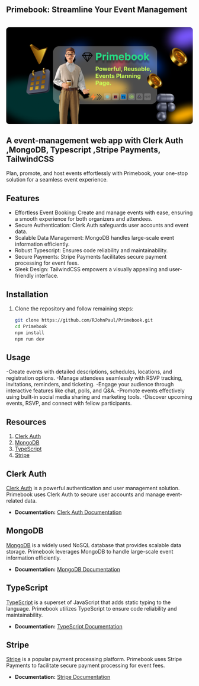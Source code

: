 ## Primebook: Streamline Your Event Management
<div align="center">
  <br>
      <img src="https://github.com/RJohnPaul/Primebook/blob/32d007df82089df8271cd20568e4666f05dafa17/Banner_Prime.png" alt="Project Banner">
  <br />
</div>


## A event-management web app with Clerk Auth ,MongoDB, Typescript ,Stripe Payments, TailwindCSS


Plan, promote, and host events effortlessly with Primebook, your one-stop solution for a seamless event experience.

## Features
- Effortless Event Booking: Create and manage events with ease, ensuring a smooth experience for both organizers and attendees.
- Secure Authentication: Clerk Auth safeguards user accounts and event data.
- Scalable Data Management: MongoDB handles large-scale event information efficiently.
- Robust Typescript: Ensures code reliability and maintainability.
- Secure Payments: Stripe Payments facilitates secure payment processing for event fees.
- Sleek Design: TailwindCSS empowers a visually appealing and user-friendly interface.

## Installation

1. Clone the repository and follow remaining steps:

   ```bash
   git clone https://github.com/RJohnPaul/Primebook.git
   cd Primebook
   npm install
   npm run dev
## Usage
-Create events with detailed descriptions, schedules, locations, and registration options.
-Manage attendees seamlessly with RSVP tracking, invitations, reminders, and ticketing.
-Engage your audience through interactive features like chat, polls, and Q&A.
-Promote events effectively using built-in social media sharing and marketing tools.
-Discover upcoming events, RSVP, and connect with fellow participants.

## Resources
1. [Clerk Auth](#clerk-auth)
2. [MongoDB](#mongodb)
3. [TypeScript](#typescript)
4. [Stripe](#stripe)

## Clerk Auth

[Clerk Auth](https://clerk.dev/) is a powerful authentication and user management solution. Primebook uses Clerk Auth to secure user accounts and manage event-related data. 

- **Documentation:** [Clerk Auth Documentation](https://docs.clerk.dev/)

## MongoDB

[MongoDB](https://www.mongodb.com/) is a widely used NoSQL database that provides scalable data storage. Primebook leverages MongoDB to handle large-scale event information efficiently.

- **Documentation:** [MongoDB Documentation](https://docs.mongodb.com/)

## TypeScript

[TypeScript](https://www.typescriptlang.org/) is a superset of JavaScript that adds static typing to the language. Primebook utilizes TypeScript to ensure code reliability and maintainability.

- **Documentation:** [TypeScript Documentation](https://www.typescriptlang.org/docs/)

## Stripe

[Stripe](https://stripe.com/) is a popular payment processing platform. Primebook uses Stripe Payments to facilitate secure payment processing for event fees.

- **Documentation:** [Stripe Documentation](https://stripe.com/docs)

